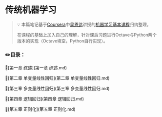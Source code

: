 #  传统机器学习
>:bulb: 本篇笔记基于[Coursera](https://www.coursera.org/)中[吴恩达](https://zh.wikipedia.org/wiki/%E5%90%B4%E6%81%A9%E8%BE%BE)讲授的[机器学习基本课程](https://www.coursera.org/learn/machine-learning)归纳整理。
>
>​      在课程的基础上加入自己的理解，针对课后习题进行Octave与Python两个版本的实现（Octave填空，Python自行实现）。

### :pencil2:目录：
:closed_book:[第一章 综述](第一章 综述.md)

:green_book:[第二章 单变量线性回归](第二章 单变量线性回归.md)

:blue_book:[第三章 多变量线性回归](第三章 多变量线性回归.md)

:orange_book:[第四章 逻辑回归](第四章 逻辑回归.md)

:notebook:[第五章 正则化](第五章 正则化.md)

